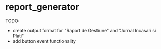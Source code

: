 # report_generator

TODO: 
 - create output format for "Raport de Gestiune" and "Jurnal Incasari si Plati"
 - add button event functionality
